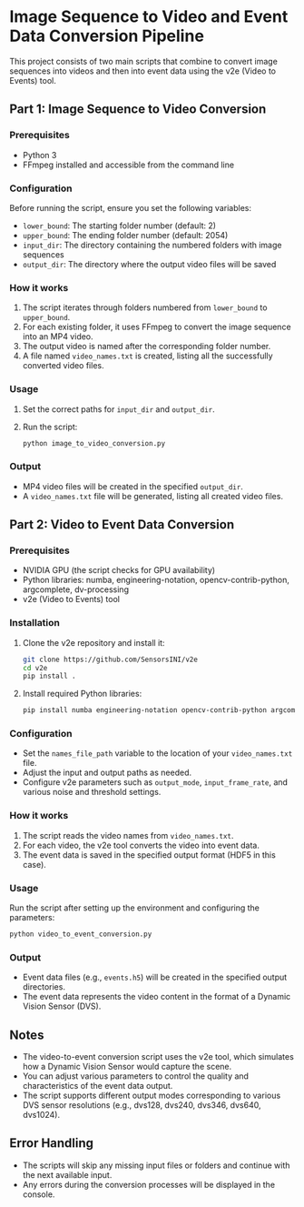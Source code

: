 # Image Sequence to Video and Event Data Conversion Pipeline

This project consists of two main scripts that combine to convert image sequences into videos and then into event data using the v2e (Video to Events) tool.

## Part 1: Image Sequence to Video Conversion

### Prerequisites

- Python 3
- FFmpeg installed and accessible from the command line

### Configuration

Before running the script, ensure you set the following variables:

- `lower_bound`: The starting folder number (default: 2)
- `upper_bound`: The ending folder number (default: 2054)
- `input_dir`: The directory containing the numbered folders with image sequences
- `output_dir`: The directory where the output video files will be saved

### How it works

1. The script iterates through folders numbered from `lower_bound` to `upper_bound`.
2. For each existing folder, it uses FFmpeg to convert the image sequence into an MP4 video.
3. The output video is named after the corresponding folder number.
4. A file named `video_names.txt` is created, listing all the successfully converted video files.

### Usage

1. Set the correct paths for `input_dir` and `output_dir`.
2. Run the script:

   ```bash
   python image_to_video_conversion.py
   ```

### Output

- MP4 video files will be created in the specified `output_dir`.
- A `video_names.txt` file will be generated, listing all created video files.

## Part 2: Video to Event Data Conversion

### Prerequisites

- NVIDIA GPU (the script checks for GPU availability)
- Python libraries: numba, engineering-notation, opencv-contrib-python, argcomplete, dv-processing
- v2e (Video to Events) tool

### Installation

1. Clone the v2e repository and install it:

   ```bash
   git clone https://github.com/SensorsINI/v2e
   cd v2e
   pip install .
   ```

2. Install required Python libraries:

   ```bash
   pip install numba engineering-notation opencv-contrib-python argcomplete dv-processing
   ```

### Configuration

- Set the `names_file_path` variable to the location of your `video_names.txt` file.
- Adjust the input and output paths as needed.
- Configure v2e parameters such as `output_mode`, `input_frame_rate`, and various noise and threshold settings.

### How it works

1. The script reads the video names from `video_names.txt`.
2. For each video, the v2e tool converts the video into event data.
3. The event data is saved in the specified output format (HDF5 in this case).

### Usage

Run the script after setting up the environment and configuring the parameters:

```bash
python video_to_event_conversion.py
```

### Output

- Event data files (e.g., `events.h5`) will be created in the specified output directories.
- The event data represents the video content in the format of a Dynamic Vision Sensor (DVS).

## Notes

- The video-to-event conversion script uses the v2e tool, which simulates how a Dynamic Vision Sensor would capture the scene.
- You can adjust various parameters to control the quality and characteristics of the event data output.
- The script supports different output modes corresponding to various DVS sensor resolutions (e.g., dvs128, dvs240, dvs346, dvs640, dvs1024).

## Error Handling

- The scripts will skip any missing input files or folders and continue with the next available input.
- Any errors during the conversion processes will be displayed in the console.


